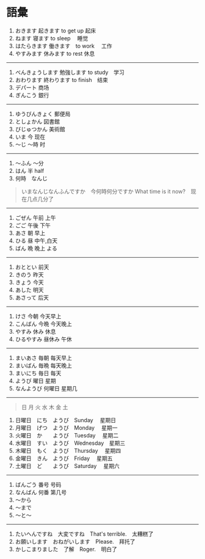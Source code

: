 # 語彙

1. おきます     起きます  to get up  起床
2. ねます       寝ます   to sleep　  睡觉
3. はたらきます  働きます　to work　   工作
4. やすみます    休みます  to rest    休息

---

1. べんきょうします  勉強します  to study　学习
2. おわります       終わります  to finish　结束
3. デパート         商场
4. ぎんこう         銀行

---

1. ゆうびんきょく      郵便局
2. としょかん         図書館
3. びじゅつかん        美術館
4. いま     今        现在
5. 〜じ   〜時         时

---

1. 〜ふん  〜分
2. はん     半 half
3. 何時　なんじ

> いまなんじなんふんですか　今何時何分ですか
> What time is it now?　现在几点几分了

---

1. ごぜん 午前  上午
2. ごご   午後  下午
3. あさ   朝    早上
4. ひる   昼    中午,白天
5. ばん   晩    晚上 よる

---

1. おととい    前天
2. きのう      昨天
3. きょう      今天
4. あした      明天
5. あさって    后天

---

1. けさ     今朝   今天早上
2. こんばん  今晩  今天晚上
3. やすみ    休み   休息
4. ひるやすみ  昼休み  午休

---

1. まいあさ   毎朝     每天早上
2. まいばん   毎晩     每天晚上
3. まいにち   毎日     每天
4. ようび     曜日     星期
5. なんようび 何曜日    星期几

---

> 日 月 火 水 木 金 土

1. 日曜日　にち　ようび　Sunday　   星期日
2. 月曜日　げつ　ようび　Monday　   星期一
3. 火曜日　か　　ようび　Tuesday　  星期二
4. 水曜日　すい　ようび　Wednesday　星期三
5. 木曜日　もく　ようび　Thursday　 星期四
6. 金曜日　きん　ようび　Friday　   星期五
7. 土曜日　ど　　ようび　Saturday　 星期六

---

1. ばんごう    番号    号码
2. なんばん    何番    第几号
3. 〜から
4. 〜まで
5. 〜と〜

---

1. たいへんですね　大変ですね　That's terrible.　太糟糕了
2. お願いします　おねがいします　Please.　拜托了
3. かしこまりました　了解　Roger.　明白了

